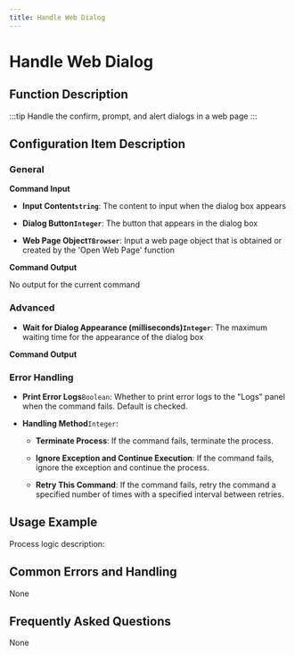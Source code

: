 ```yaml
---
title: Handle Web Dialog
---
```


# Handle Web Dialog

## Function Description

:::tip 
Handle the confirm, prompt, and alert dialogs in a web page
:::

## Configuration Item Description

### General

**Command Input**

- **Input Content`string`**: The content to input when the dialog box appears

- **Dialog Button`Integer`**: The button that appears in the dialog box

- **Web Page Object`TBrowser`**: Input a web page object that is obtained or created by the 'Open Web Page' function


**Command Output**

No output for the current command

### Advanced

- **Wait for Dialog Appearance (milliseconds)`Integer`**: The maximum waiting time for the appearance of the dialog box


**Command Output**

### Error Handling

- **Print Error Logs**`Boolean`: Whether to print error logs to the "Logs" panel when the command fails. Default is checked. 

- **Handling Method**`Integer`:

    - **Terminate Process**: If the command fails, terminate the process.

    - **Ignore Exception and Continue Execution**: If the command fails, ignore the exception and continue the process.

    - **Retry This Command**: If the command fails, retry the command a specified number of times with a specified interval between retries.

## Usage Example

Process logic description:

## Common Errors and Handling

None

## Frequently Asked Questions

None

